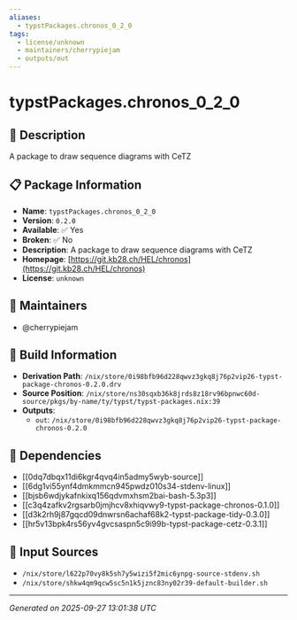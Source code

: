 ```yaml
---
aliases:
  - typstPackages.chronos_0_2_0
tags:
  - license/unknown
  - maintainers/cherrypiejam
  - outputs/out
---
```


# typstPackages.chronos_0_2_0

## 📝 Description

A package to draw sequence diagrams with CeTZ

## 📋 Package Information

- **Name**: `typstPackages.chronos_0_2_0`
- **Version**: `0.2.0`
- **Available**: ✅ Yes
- **Broken**: ✅ No
- **Description**: A package to draw sequence diagrams with CeTZ
- **Homepage**: [https://git.kb28.ch/HEL/chronos](https://git.kb28.ch/HEL/chronos)
- **License**: `unknown`
## 👥 Maintainers

- @cherrypiejam


## 🔧 Build Information

- **Derivation Path**: `/nix/store/0i98bfb96d228qwvz3gkq8j76p2vip26-typst-package-chronos-0.2.0.drv`
- **Source Position**: `/nix/store/ns30sqxb36k8jrds8z18rv96bpnwc60d-source/pkgs/by-name/ty/typst/typst-packages.nix:39`
- **Outputs**:
  - `out`:  `/nix/store/0i98bfb96d228qwvz3gkq8j76p2vip26-typst-package-chronos-0.2.0`

## 🔗 Dependencies

- [[0dq7dbqx11di6kgr4qvq4in5admy5wyb-source]]
- [[6dg1vi55ynf4dmkmmcn945pwdz010s34-stdenv-linux]]
- [[bjsb6wdjykafnkixq156qdvmxhsm2bai-bash-5.3p3]]
- [[c3q4zafkv2rgsarb0jmjhcv8xhiqvwy9-typst-package-chronos-0.1.0]]
- [[d3k2rh9j87gqcd09dnwrsn6achaf68k2-typst-package-tidy-0.3.0]]
- [[hr5v13bpk4rs56yv4gvcsaspn5c9i99b-typst-package-cetz-0.3.1]]

## 📁 Input Sources

- `/nix/store/l622p70vy8k5sh7y5wizi5f2mic6ynpg-source-stdenv.sh`
- `/nix/store/shkw4qm9qcw5sc5n1k5jznc83ny02r39-default-builder.sh`

---
*Generated on 2025-09-27 13:01:38 UTC*
